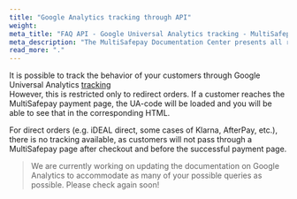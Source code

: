 ```yaml
---
title: "Google Analytics tracking through API"
weight:
meta_title: "FAQ API - Google Universal Analytics tracking - MultiSafepay Docs"
meta_description: "The MultiSafepay Documentation Center presents all relevant information about our Plugins and API. You can also find support pages for payment methods, tools and general questions as well as the contact details of our Support and Integration Teams."
read_more: "."
---
```


It is possible to track the behavior of your customers through Google Universal Analytics [tracking](/api/#create-an-order)  
However, this is restricted only to redirect orders. If a customer reaches the MultiSafepay payment page, the UA-code will be loaded and you will be able to see that in the corresponding HTML.


For direct orders (e.g. iDEAL direct, some cases of Klarna, AfterPay, etc.), there is no tracking available, as customers will not pass through a MultiSafepay page after checkout and before the successful payment page. 

> We are currently working on updating the documentation on Google Analytics to accommodate as many of your possible queries as possible. Please check again soon! 